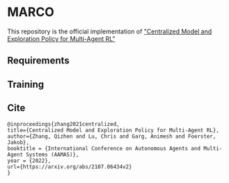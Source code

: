 # MARCO
This repository is the official implementation of ["Centralized Model and Exploration Policy for Multi-Agent RL"](https://arxiv.org/abs/2107.06434v2)

## Requirements
## Training
## Cite
```
@inproceedings{zhang2021centralized,
title={Centralized Model and Exploration Policy for Multi-Agent RL},
author={Zhang, Qizhen and Lu, Chris and Garg, Animesh and Foerster, Jakob},
booktitle = {International Conference on Autonomous Agents and Multi-Agent Systems (AAMAS)},
year = {2022},
url={https://arxiv.org/abs/2107.06434v2}
}
```
